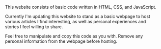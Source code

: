 This website consists of basic code written in HTML, CSS, and JavaScript.

Currently I'm updating this website to stand as a basic webpage to host various articles I find interesting, as well as personal experiences
and stories I feel willing to share.

Feel free to manipulate and copy this code as you with. Remove any personal information from the webpage before hosting.
